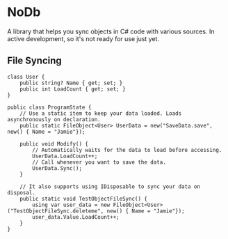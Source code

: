 # NoDb
A library that helps you sync objects in C# code with various sources. In active development, so it's not ready for use just yet.

## File Syncing
```
class User {
    public string? Name { get; set; }
    public int LoadCount { get; set; }
}

public class ProgramState {
    // Use a static item to keep your data loaded. Loads asynchronously on declaration.
    public static FileObject<User> UserData = new("SaveData.save", new() { Name = "Jamie"});

    public void Modify() {
        // Automatically waits for the data to load before accessing.
        UserData.LoadCount++;
        // Call whenever you want to save the data.
        UserData.Sync();
    }

    // It also supports using IDisposable to sync your data on disposal.
    public static void TestObjectFileSync() {
        using var user_data = new FileObject<User>("TestObjectFileSync.deleteme", new() { Name = "Jamie"});
        user_data.Value.LoadCount++;
    }
}
```
